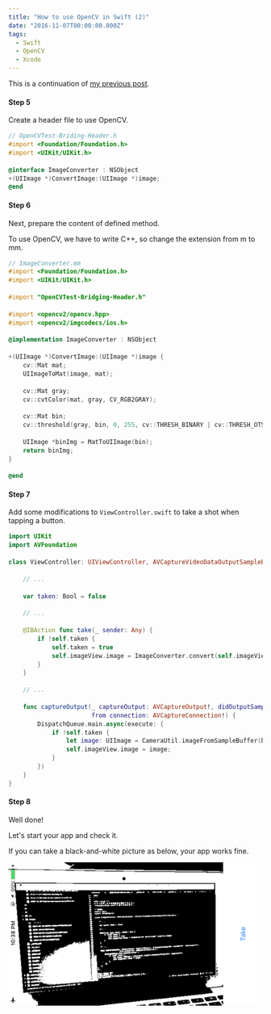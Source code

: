 ```yaml
---
title: "How to use OpenCV in Swift (2)"
date: "2016-11-07T00:00:00.000Z"
tags:
  - Swift
  - OpenCV
  - Xcode
---
```


This is a continuation of [my previous post](/2016/11/how-to-use-opencv-in-swift).

#### **Step 5**

Create a header file to use OpenCV.

```objectivec
// OpenCVTest-Briding-Header.h
#import <Foundation/Foundation.h>
#import <UIKit/UIKit.h>

@interface ImageConverter : NSObject
+(UIImage *)ConvertImage:(UIImage *)image;
@end
```

#### **Step 6**

Next, prepare the content of defined method.

To use OpenCV, we have to write C++,
so change the extension from m to mm.

```objectivec
// ImageConverter.mm
#import <Foundation/Foundation.h>
#import <UIKit/UIKit.h>

#import "OpenCVTest-Bridging-Header.h"

#import <opencv2/opencv.hpp>
#import <opencv2/imgcodecs/ios.h>

@implementation ImageConverter : NSObject

+(UIImage *)ConvertImage:(UIImage *)image {
    cv::Mat mat;
    UIImageToMat(image, mat);

    cv::Mat gray;
    cv::cvtColor(mat, gray, CV_RGB2GRAY);

    cv::Mat bin;
    cv::threshold(gray, bin, 0, 255, cv::THRESH_BINARY | cv::THRESH_OTSU);

    UIImage *binImg = MatToUIImage(bin);
    return binImg;
}

@end
```

#### **Step 7**

Add some modifications to `ViewController.swift`
to take a shot when tapping a button.

```swift
import UIKit
import AVFoundation

class ViewController: UIViewController, AVCaptureVideoDataOutputSampleBufferDelegate {

    // ...

    var taken: Bool = false

    // ...

    @IBAction func take(_ sender: Any) {
        if !self.taken {
            self.taken = true
            self.imageView.image = ImageConverter.convert(self.imageView.image)
        }
    }

    // ...

    func captureOutput(_ captureOutput: AVCaptureOutput!, didOutputSampleBuffer sampleBuffer: CMSampleBuffer!,
                       from connection: AVCaptureConnection!) {
        DispatchQueue.main.async(execute: {
            if !self.taken {
                let image: UIImage = CameraUtil.imageFromSampleBuffer(buffer: sampleBuffer)
                self.imageView.image = image;
            }
        })
    }
}
```

#### **Step 8**

Well done!

Let's start your app and check it.

If you can take a black-and-white picture as below,
your app works fine.

![Black-and-white](./2016-11-07-black-and-white.png)

